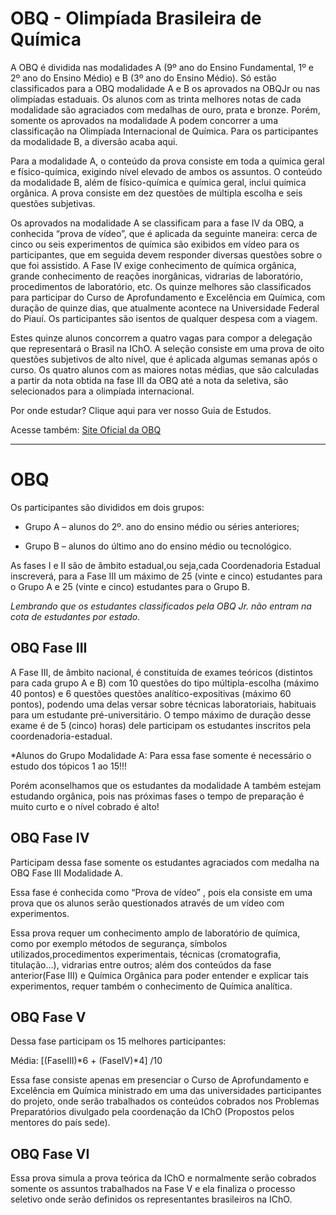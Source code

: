 # OBQ - Olimpíada Brasileira de Química

A OBQ é dividida nas modalidades A (9º ano do Ensino Fundamental, 1º e 2º ano do Ensino Médio) e B (3º ano do Ensino Médio). Só estão classificados para a OBQ modalidade A e B os aprovados na OBQJr ou nas olimpíadas estaduais. Os alunos com as trinta melhores notas de cada modalidade são agraciados com medalhas de ouro, prata e bronze. Porém, somente os aprovados na modalidade A podem concorrer a uma classificação na Olimpíada Internacional de Química. Para os participantes da modalidade B, a diversão acaba aqui.

Para a modalidade A, o conteúdo da prova consiste em toda a química geral e físico-química, exigindo nível elevado de ambos os assuntos. O conteúdo da modalidade B, além de físico-química e química geral, inclui química orgânica. A prova consiste em dez questões de múltipla escolha e seis questões subjetivas.

Os aprovados na modalidade A se classificam para a fase IV da OBQ, a conhecida “prova de vídeo”, que é aplicada da seguinte maneira: cerca de cinco ou seis experimentos de química são exibidos em vídeo para os participantes, que em seguida devem responder diversas questões sobre o que foi assistido. A Fase IV exige conhecimento de química orgânica, grande conhecimento de reações inorgânicas, vidrarias de laboratório, procedimentos de laboratório, etc. Os quinze melhores são classificados para participar do Curso de Aprofundamento e Excelência em Química, com duração de quinze dias, que atualmente acontece na Universidade Federal do Piauí. Os participantes são isentos de qualquer despesa com a viagem.

Estes quinze alunos concorrem a quatro vagas para compor a delegação que representará o Brasil na IChO. A seleção consiste em uma prova de oito questões subjetivos de alto nível, que é aplicada algumas semanas após o curso. Os quatro alunos com as maiores notas médias, que são calculadas a partir da nota obtida na fase III da OBQ até a nota da seletiva, são selecionados para a olimpíada internacional.

Por onde estudar? Clique aqui para ver nosso Guia de Estudos.

Acesse também: [Site Oficial da OBQ](http://www.obquimica.org/)

-----------------------------

# OBQ

Os participantes são divididos em dois grupos:

- Grupo A – alunos do 2º. ano do ensino médio ou séries anteriores;

- Grupo B – alunos do último ano do ensino médio ou tecnológico.

As fases I e II são de âmbito estadual,ou seja,cada Coordenadoria Estadual inscreverá, para a Fase III um máximo de 25 (vinte e cinco) estudantes para o Grupo A e 25 (vinte e cinco) estudantes para o Grupo B.

*Lembrando que os estudantes classificados pela OBQ Jr. não entram na cota de estudantes por estado.*

## OBQ Fase III

A Fase III, de âmbito nacional, é constituída de exames teóricos (distintos para cada grupo A e B) com 10 questões do tipo múltipla-escolha (máximo 40 pontos) e 6 questões questões analítico-expositivas (máximo 60 pontos), podendo uma delas versar sobre técnicas laboratoriais, habituais para um estudante pré-universitário. O tempo máximo de duração desse exame é de 5 (cinco) horas) dele participam os estudantes inscritos pela coordenadoria-estadual.


*Alunos do Grupo Modalidade A: Para essa fase somente é necessário o estudo dos tópicos 1 ao 15!!!

Porém aconselhamos que os estudantes da modalidade A também estejam estudando orgânica, pois nas próximas fases o tempo de preparação é muito curto e o nível cobrado é alto!


## OBQ Fase IV

Participam dessa fase somente os estudantes agraciados com medalha na OBQ Fase III Modalidade A.

Essa fase é conhecida como “Prova de vídeo” , pois ela consiste em uma prova que os alunos serão questionados através de um vídeo com experimentos.

Essa prova requer um conhecimento amplo de laboratório de química, como por exemplo métodos de segurança, símbolos utilizados,procedimentos experimentais, técnicas (cromatografia, titulação…), vidrarias entre outros; além dos conteúdos da fase anterior(Fase III) e Química Orgânica para poder entender e explicar tais experimentos, requer também o conhecimento de Química analítica.

 
## OBQ Fase V

Dessa fase participam os 15 melhores participantes:

Média: [(FaseIII)*6  + (FaseIV)*4] /10

Essa fase consiste apenas em presenciar o Curso de Aprofundamento e Excelência em Química ministrado em uma das universidades participantes do projeto, onde serão trabalhados os conteúdos cobrados nos Problemas Preparatórios divulgado pela coordenação da IChO (Propostos pelos mentores do país sede).

## OBQ Fase VI

Essa prova simula a prova teórica da IChO e normalmente serão cobrados somente os assuntos trabalhados na Fase V e ela finaliza o processo seletivo onde serão definidos os representantes brasileiros na IChO.
